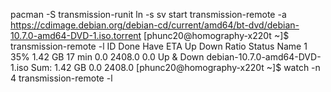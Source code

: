 


pacman -S transmission-runit
ln -s 
sv start
transmission-remote -a https://cdimage.debian.org/debian-cd/current/amd64/bt-dvd/debian-10.7.0-amd64-DVD-1.iso.torrent
[phunc20@homography-x220t ~]$ transmission-remote -l
    ID   Done       Have  ETA           Up    Down  Ratio  Status       Name
     1    35%    1.42 GB  17 min       0.0  2408.0    0.0  Up & Down    debian-10.7.0-amd64-DVD-1.iso
Sum:             1.42 GB               0.0  2408.0
[phunc20@homography-x220t ~]$ watch -n 4 transmission-remote -l
